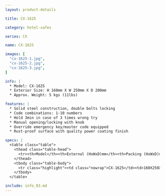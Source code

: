 ```yaml
---
layout: product-details

title: CX-1625

category: hotel-safes

series: CX

name: CX-1625

images: [
  "cx-1625-1.jpg",
  "cx-1625-2.jpg",
  "cx-1625-3.jpg",
]

info: |
  * Model: CX-1625
  * Exterior Size: H 160mm X W 250mm X D 200mm
  * Approx. Weight: 5 kgs (11lbs)

features: |
  * Solid steel construction, double bolts locking
  * Code combinations: 1-10 numbers
  * Hold 3min in case of 3 times wrong try
  * Manual opening/locking with knob
  * Override emergency key/master code equipped
  * Rust-proof surface with quality power coating finish

specs: |
  <table class="table">
    <thead class="table-head">
      <tr><th>Model</th><th>External (HxWxD)mm</th><th>Packing (HxWxD)mm</th><th>Weight (kg)</th><th>Door (mm)</th><th>Body (mm)</th><th>20’FCL (pcs)</th></tr>
    </thead>
    <tbody class="table-body">
      <tr class="highlight"><td class="nowrap">CX-1625</td><td>160X250X200</td><td>180X270X250</td><td>4.5</td><td>3</td><td>1.5</td><td>2288</td></tr>
    </tbody>
  </table>

include: info_03.md
---
```


